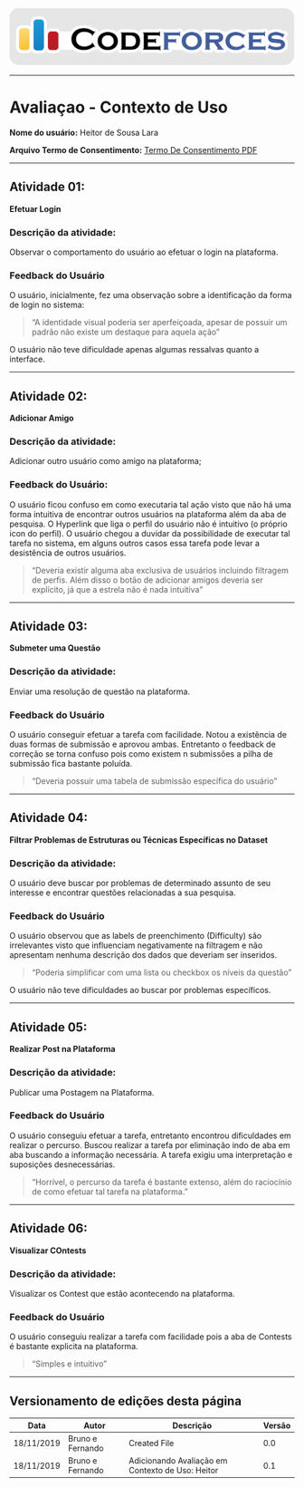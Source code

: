 <span style="margin-left: 0%; padding-top: 3%;">![Codeforces Logo](../../images/codeforces.png)</span>

---

# Avaliaçao - Contexto de Uso

**Nome do usuário:** Heitor de Sousa Lara

**Arquivo Termo de Consentimento:**
[Termo De Consentimento PDF](termo_de_consentimento_IHC.pdf)

---

## Atividade 01:

**Efetuar Login**

### Descrição da atividade:

Observar o comportamento do usuário ao efetuar o login na plataforma.

### Feedback do Usuário

O usuário, inicialmente, fez uma observação sobre a identificação da forma de login no sistema:

> “A identidade visual poderia ser aperfeiçoada, apesar de possuir um padrão não existe um destaque para aquela ação”

O usuário não teve dificuldade apenas algumas ressalvas quanto a interface.

---

## Atividade 02:

**Adicionar Amigo**

### Descrição da atividade:

Adicionar outro usuário como amigo na plataforma; 

### Feedback do Usuário:

O usuário ficou confuso em como executaria tal ação visto que não há uma forma intuitiva de encontrar outros usuários na plataforma além da aba de pesquisa. O Hyperlink que liga o perfil do usuário não é intuitivo (o próprio icon do perfil). O usuário chegou a duvidar da possibilidade de executar tal tarefa no sistema, em alguns outros casos essa tarefa pode levar a desistência de outros usuários.

> “Deveria existir alguma aba exclusiva de usuários incluindo filtragem de perfis. Além disso o botão de adicionar amigos deveria ser explícito, já que a estrela não é nada intuitiva”

---


## Atividade 03:

**Submeter uma Questão**

### Descrição da atividade:

Enviar uma resolução de questão na plataforma.

### Feedback do Usuário

O usuário conseguir efetuar a tarefa com facilidade. Notou a existência de duas formas de submissão e aprovou ambas. Entretanto o feedback de correção se torna confuso pois como existem n submissões a pilha de submissão fica bastante poluída. 

> “Deveria possuir uma tabela de submissão específica do usuário”


---

## Atividade 04:

**Filtrar Problemas de Estruturas ou Técnicas Específicas no Dataset**

### Descrição da atividade:

O usuário deve buscar por problemas de determinado assunto de seu interesse e encontrar questões relacionadas a sua pesquisa.

### Feedback do Usuário

O usuário observou que as labels de preenchimento (Difficulty) são irrelevantes visto que influenciam negativamente na filtragem e não apresentam nenhuma descrição dos dados que deveriam ser inseridos.

> “Poderia simplificar com uma lista ou checkbox os níveis da questão”

O usuário não teve dificuldades ao buscar por problemas específicos.

---

## Atividade 05:

**Realizar Post na Plataforma**

### Descrição da atividade:

Publicar uma Postagem na Plataforma.

### Feedback do Usuário

O usuário conseguiu efetuar a tarefa, entretanto encontrou dificuldades em realizar o percurso. Buscou realizar a tarefa por eliminação indo de aba em aba buscando a informação necessária. A tarefa exigiu uma interpretação e suposições desnecessárias.

> “Horrível, o percurso da tarefa é bastante extenso, além do raciocínio de como efetuar tal tarefa na plataforma.”

---


## Atividade 06:

**Visualizar COntests**

### Descrição da atividade:
Visualizar os Contest que estão acontecendo na plataforma.

### Feedback do Usuário

O usuário conseguiu realizar a tarefa com facilidade pois a aba de Contests é bastante explicita na plataforma.

> “Simples e intuitivo”

---

## Versionamento de edições desta página

| Data       | Autor            | Descrição    | Versão |
| ---------- | ---------------- | ------------ | ------ |
| 18/11/2019 | Bruno e Fernando | Created File | 0.0    |
| 18/11/2019 | Bruno e Fernando |Adicionando Avaliação em Contexto de Uso: Heitor|0.1|